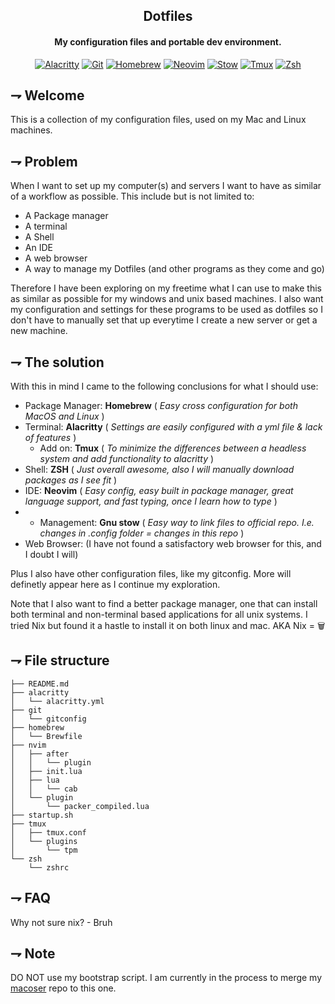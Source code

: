 <div align="center">

## Dotfiles
#### My configuration files and portable dev environment.

[![Alacritty](https://img.shields.io/badge/Alacritty-F46D01.svg?style=for-the-badge&logoColor=white&logo=alacritty)](https://alacritty.org/)
[![Git](https://img.shields.io/badge/git-F05032.svg?style=for-the-badge&logoColor=white&logo=git)](https://git-scm.com/)
[![Homebrew](https://img.shields.io/badge/Homebrew-white.svg?style=for-the-badge&logoColor=FBB040&logo=homebrew)](https://brew.sh/)
[![Neovim](https://img.shields.io/badge/Neovim-57A143.svg?style=for-the-badge&logoColor=white&logo=neovim)](https://neovim.io/)
[![Stow](https://img.shields.io/badge/GNU_Stow-white.svg?style=for-the-badge&logoColor=black&logo=gnu)](https://www.gnu.org/software/stow/)
[![Tmux](https://img.shields.io/badge/tmux-1BB91F.svg?style=for-the-badge&logoColor=white&logo=tmux)](https://github.com/tmux/tmux)
[![Zsh](https://img.shields.io/badge/Zsh-F15A24.svg?style=for-the-badge&logoColor=white&logo=gnubash)](https://www.zsh.org/)

</div>

## ⇁  Welcome
This is a collection of my configuration files, used on my Mac and Linux machines.

## ⇁ Problem
When I want to set up my computer(s) and servers I want to have as similar of a workflow as possible. This include but is not limited to:
* A Package manager
* A terminal
* A Shell
* An IDE
* A web browser
* A way to manage my Dotfiles
(and other programs as they come and go)

Therefore I have been exploring on my freetime what I can use to make this as similar as possible for my windows and unix based machines.
I also want my configuration and settings for these programs to be used as dotfiles so I don't have to manually set that up everytime I create a new server or get a new machine.

## ⇁ The solution
With this in mind I came to the following conclusions for what I should use:
* Package Manager: **Homebrew** ( *Easy cross configuration for both MacOS and Linux* )
* Terminal: **Alacritty** ( *Settings are easily configured with a yml file & lack of features* )
    * Add on: **Tmux** ( *To minimize the differences between a headless system and add functionality to alacritty* )
* Shell: **ZSH** ( *Just overall awesome, also I will manually download packages as I see fit* )
* IDE: **Neovim** ( *Easy config, easy built in package manager, great language support, and fast typing, once I learn how to type* )
* * Management: **Gnu stow** ( *Easy way to link files to official repo. I.e. changes in .config folder = changes in this repo* )
* Web Browser: (I have not found a satisfactory web browser for this, and I doubt I will)
    
Plus I also have other configuration files, like my gitconfig. More will definetly appear here as I continue my exploration.

Note that I also want to find a better package manager, one that can install both terminal and non-terminal based applications for all unix systems. I tried Nix but found it a hastle to install it on both linux and mac. AKA Nix = 🗑️

## ⇁  File structure

```
├── README.md
├── alacritty
│   └── alacritty.yml
├── git
│   └── gitconfig
├── homebrew
│   └── Brewfile
├── nvim
│   ├── after
│   │   └── plugin
│   ├── init.lua
│   ├── lua
│   │   └── cab
│   └── plugin
│       └── packer_compiled.lua
├── startup.sh
├── tmux
│   ├── tmux.conf
│   └── plugins
│       └── tpm
└── zsh
    └── zshrc

```

## ⇁ FAQ
Why not sure nix? 
\- Bruh

## ⇁ Note
DO NOT use my bootstrap script. I am currently in the process to merge my [macoser](https://github.com/21st-centuryman/macoser) repo to this one. 
